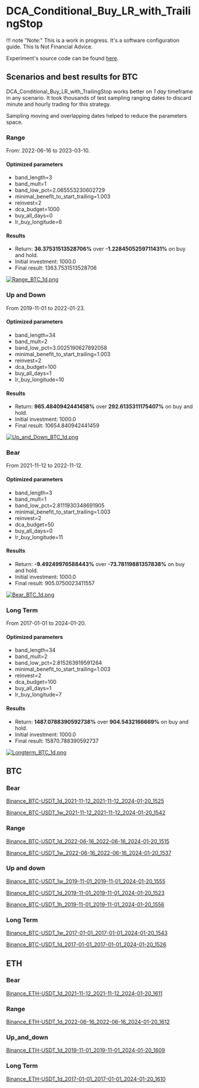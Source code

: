 # DCA_Conditional_Buy_LR_with_TrailingStop

!!! note "Note:" 
    This is a work in progress. It's a software configuration guide. This Is Not Financial Advice.

Experiment's source code can be found [here](https://github.com/Pasta-fantasia/backtesting_notebooks).

## Scenarios and best results for BTC

DCA_Conditional_Buy_LR_with_TrailingStop works better on _1 day_ timeframe in any scenario. It took thousands of test sampling ranging dates to discard minute and hourly trading for this strategy.

Sampling moving and overlapping dates helped to reduce the parameters space.  

### Range

From: 2022-06-16 to 2023-03-10.

#### Optimized parameters

- band_length=3
- band_mult=1
- band_low_pct=2.065553230602729
- minimal_benefit_to_start_trailing=1.003
- reinvest=2
- dca_budget=1000
- buy_all_days=0
- lr_buy_longitude=6

#### Results

- Return: **36.37531513528706%** over **-1.2284505259711431%** on buy and hold.
- Initial investment: 1000.0
- Final result: 1363.7531513528706


[![Range_BTC_1d.png](scenarios/Range_BTC_1d.png)](/03_strategies/DCA_Conditional_Buy_LR_with_TrailingStop/Range/Binance_BTC-USDT_1d/bt_interactive_plot.html)


### Up and Down

From 2019-11-01 to 2022-01-23.

#### Optimized parameters

- band_length=34
- band_mult=2
- band_low_pct=3.0025190627892058
- minimal_benefit_to_start_trailing=1.003
- reinvest=2
- dca_budget=100
- buy_all_days=1
- lr_buy_longitude=10

#### Results

- Return: **965.4840942441458%** over **292.6135311175407%** on buy and hold.
- Initial investment: 1000.0
- Final result: 10654.840942441459

[![Up_and_Down_BTC_1d.png](scenarios/Up_and_Down_BTC_1d.png)](/03_strategies/DCA_Conditional_Buy_LR_with_TrailingStop/Up_and_down/Binance_BTC-USDT_1d/bt_interactive_plot.html)

### Bear

From 2021-11-12 to 2022-11-12.

#### Optimized parameters

- band_length=3
- band_mult=1
- band_low_pct=2.8111930348691905
- minimal_benefit_to_start_trailing=1.003
- reinvest=2
- dca_budget=50
- buy_all_days=0
- lr_buy_longitude=11

#### Results

- Return: **-9.49249976588443%** over **-73.78119881357838%** on buy and hold.
- Initial investment: 1000.0
- Final result: 905.0750023411557

[![Bear_BTC_1d.png](scenarios/Bear_BTC_1d.png)](/03_strategies/DCA_Conditional_Buy_LR_with_TrailingStop/Bear/Binance_BTC-USDT_1d/bt_interactive_plot.html)


### Long Term

From 2017-01-01 to 2024-01-20.

#### Optimized parameters

- band_length=34
- band_mult=2
- band_low_pct=2.815263919591264
- minimal_benefit_to_start_trailing=1.003
- reinvest=2
- dca_budget=100
- buy_all_days=1
- lr_buy_longitude=7

#### Results

- Return: **1487.0788390592738%** over **904.5432166669%** on buy and hold.
- Initial investment: 1000.0
- Final result: 15870.788390592737

[![Longterm_BTC_1d.png](scenarios/Longterm_BTC_1d.png)](/03_strategies/DCA_Conditional_Buy_LR_with_TrailingStop/LongTerm/Binance_BTC-USDT_1d/bt_interactive_plot.html)



## BTC

### Bear

[Binance_BTC-USDT_1d_2021-11-12_2021-11-12_2024-01-20_1525](Bear/Binance_BTC-USDT_1d/index.md)

[Binance_BTC-USDT_1w_2021-11-12_2021-11-12_2024-01-20_1542](Bear/Binance_BTC-USDT_1w/index.md)

### Range

[Binance_BTC-USDT_1d_2022-06-16_2022-06-16_2024-01-20_1515](Range/Binance_BTC-USDT_1d/index.md)

[Binance_BTC-USDT_1w_2022-06-16_2022-06-16_2024-01-20_1537](Range/Binance_BTC-USDT_1w/index.md)

### Up and down

[Binance_BTC-USDT_1w_2019-11-01_2019-11-01_2024-01-20_1555](Up_and_down/Binance_BTC-USDT_1w/index.md)

[Binance_BTC-USDT_1d_2019-11-01_2019-11-01_2024-01-20_1523](Up_and_down/Binance_BTC-USDT_1d/index.md)

[Binance_BTC-USDT_1h_2019-11-01_2019-11-01_2024-01-20_1556](Up_and_down/Binance_BTC-USDT_1h/index.md)

### Long Term

[Binance_BTC-USDT_1w_2017-01-01_2017-01-01_2024-01-20_1543](LongTerm/Binance_BTC-USDT_1w/index.md)

[Binance_BTC-USDT_1d_2017-01-01_2017-01-01_2024-01-20_1526](LongTerm/Binance_BTC-USDT_1d/index.md)


## ETH

### Bear

[Binance_ETH-USDT_1d_2021-11-12_2021-11-12_2024-01-20_1611](Bear/Binance_ETH-USDT_1d/index.md)

### Range

[Binance_ETH-USDT_1d_2022-06-16_2022-06-16_2024-01-20_1612](Range/Binance_ETH-USDT_1d/index.md)

### Up_and_down

[Binance_ETH-USDT_1d_2019-11-01_2019-11-01_2024-01-20_1609](Up_and_down/Binance_ETH-USDT_1d/index.md)

### Long Term
[Binance_ETH-USDT_1d_2017-01-01_2017-01-01_2024-01-20_1610](LongTerm/Binance_ETH-USDT_1d/index.md)


